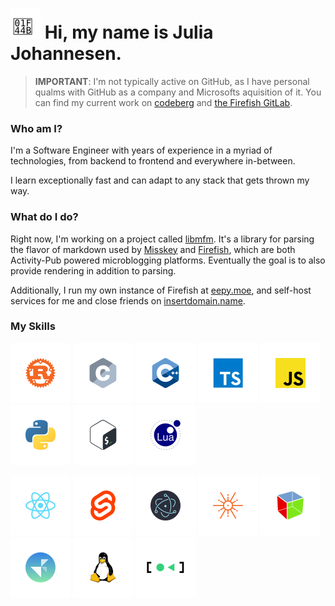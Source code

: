 # ![(Waving icon)](https://raw.githubusercontent.com/K4rakara/K4rakara/master/assets/wave.svg) Hi, my name is Julia Johannesen.

> **IMPORTANT**: I'm not typically active on GitHub, as I have personal qualms with GitHub as a company and Microsofts aquisition of it. You can find my current work on [codeberg](https://codeberg.org/karakara) and [the Firefish GitLab](https://git.joinfirefish.org/karakara).

### Who am I?

I'm a Software Engineer with years of experience in a myriad of technologies, from backend to frontend and everywhere in-between.

I learn exceptionally fast and can adapt to any stack that gets thrown my way.

### What do I do?

Right now, I'm working on a project called [libmfm](https://git.joinfirefish.org/firefish/libmfm). It's a library for parsing the flavor of markdown used by [Misskey](https://misskey-hub.net/) and [Firefish](https://joinfirefish.org/), which are both Activity-Pub powered microblogging platforms. Eventually the goal is to also provide rendering in addition to parsing.

Additionally, I run my own instance of Firefish at [eepy.moe](https://eepy.moe), and self-host services for me and close friends on [insertdomain.name](https://insertdomain.name).

### My Skills

<a href="https://www.rust-lang.org/">![Rust](https://raw.githubusercontent.com/K4rakara/K4rakara/master/assets/icons/rust.svg)</a>
<a href="https://en.wikipedia.org/wiki/C_(programming_language)">![C](https://raw.githubusercontent.com/K4rakara/K4rakara/master/assets/icons/c.svg)</a>
<a href="https://en.wikipedia.org/wiki/C%2B%2B">![C++](https://raw.githubusercontent.com/K4rakara/K4rakara/master/assets/icons/cpp.svg)</a>
<a href="https://www.typescriptlang.org/">![TypeScript](https://raw.githubusercontent.com/K4rakara/K4rakara/master/assets/icons/typescript.svg)</a>
<a href="https://en.wikipedia.org/wiki/JavaScript">![JavaScript](https://raw.githubusercontent.com/K4rakara/K4rakara/master/assets/icons/javascript.svg)</a>
<a href="https://www.python.org/">![Python](https://raw.githubusercontent.com/K4rakara/K4rakara/master/assets/icons/python.svg)</a>
<a href="https://en.wikipedia.org/wiki/Bash_(Unix_shell)">![Bash](https://raw.githubusercontent.com/K4rakara/K4rakara/master/assets/icons/bash.svg)</a>
<a href="https://lua.org">![Lua](https://raw.githubusercontent.com/K4rakara/K4rakara/master/assets/icons/lua.svg)</a>

<a href="https://reactjs.org/">![React](https://raw.githubusercontent.com/K4rakara/K4rakara/master/assets/icons/react.svg)</a>
<a href="https://svelte.dev/">![Svelte](https://raw.githubusercontent.com/K4rakara/K4rakara/master/assets/icons/svelte.svg)</a>
<a href="https://www.electronjs.org/">![Electron](https://raw.githubusercontent.com/K4rakara/K4rakara/master/assets/icons/electron.svg)</a>
<a href="https://tokio.rs">![Tokio](https://raw.githubusercontent.com/K4rakara/K4rakara/master/assets/icons/tokio.svg)</a>
<a href="https://gtk.org/">![Gtk](https://raw.githubusercontent.com/K4rakara/K4rakara/master/assets/icons/gtk.svg)</a>
<a href="https://gnome.pages.gitlab.gnome.org/libadwaita/">![Libadwaita](https://raw.githubusercontent.com/K4rakara/K4rakara/master/assets/icons/adwaita.svg)</a>
<a href="https://kernel.org">![Linux](https://raw.githubusercontent.com/K4rakara/K4rakara/master/assets/icons/linux.svg)</a>
<a href="https://systemd.io">![Systemd](https://raw.githubusercontent.com/K4rakara/K4rakara/master/assets/icons/systemd.svg)</a>

